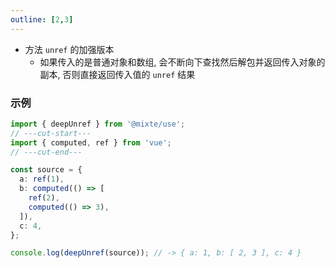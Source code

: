 ```yaml
---
outline: [2,3]
---
```


- 方法 `unref` 的加强版本
  - 如果传入的是普通对象和数组, 会不断向下查找然后解包并返回传入对象的副本, 否则直接返回传入值的 `unref` 结果

### 示例

```ts twoslash
import { deepUnref } from '@mixte/use';
// ---cut-start---
import { computed, ref } from 'vue';
// ---cut-end---

const source = {
  a: ref(1),
  b: computed(() => [
    ref(2),
    computed(() => 3),
  ]),
  c: 4,
};

console.log(deepUnref(source)); // -> { a: 1, b: [ 2, 3 ], c: 4 }
```
